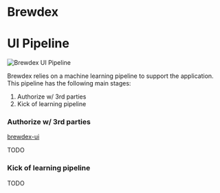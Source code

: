 # Brewdex

# UI Pipeline

![Brewdex UI Pipeline](https://docs.google.com/drawings/d/e/2PACX-1vTfd8ZboIl1zJ5uGeJUukyFRi_0BgNVgbcqtwcxxevPgzss6fUNfc8PkENwt5CazvqbZDn3l4XEYoPw/pub?w=960&h=720)

Brewdex relies on a machine learning pipeline to support the application. This
pipeline has the following main stages:

1. Authorize w/ 3rd parties
2. Kick of learning pipeline

### Authorize w/ 3rd parties

[brewdex-ui](https://github.com/acbodine/brewdex-ui)

TODO

### Kick of learning pipeline

TODO
